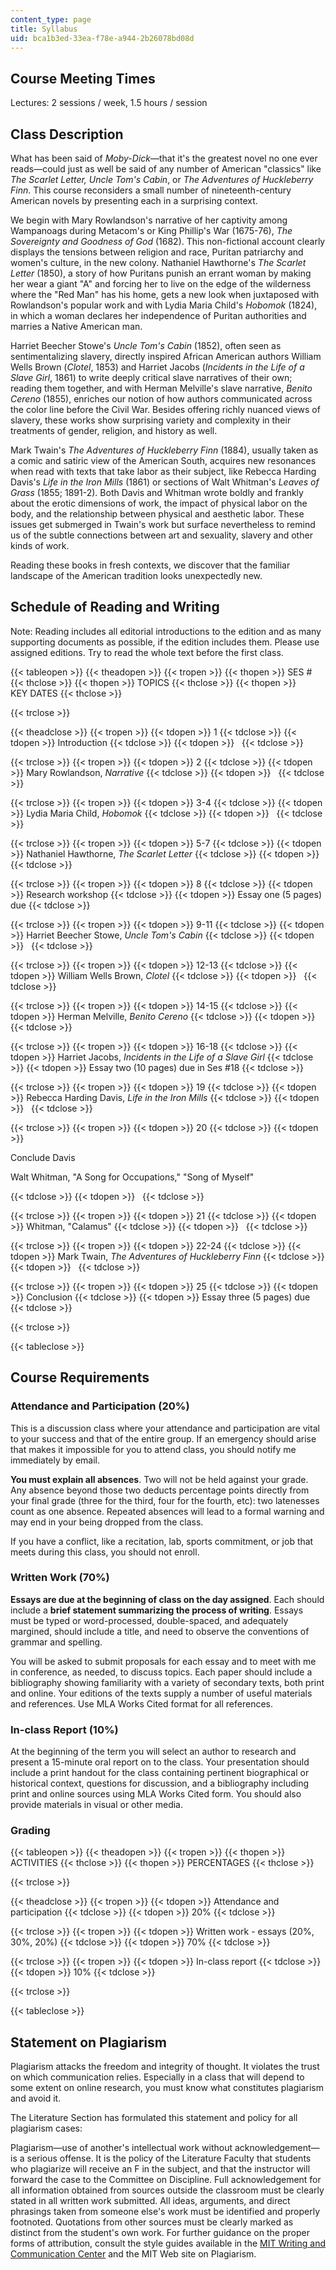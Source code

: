 ```yaml
---
content_type: page
title: Syllabus
uid: bca1b3ed-33ea-f78e-a944-2b26078bd08d
---
```


Course Meeting Times
--------------------

Lectures: 2 sessions / week, 1.5 hours / session

Class Description
-----------------

What has been said of _Moby-Dick_—that it's the greatest novel no one ever reads—could just as well be said of any number of American "classics" like _The Scarlet Letter, Uncle Tom's Cabin_, or _The Adventures of Huckleberry Finn_. This course reconsiders a small number of nineteenth-century American novels by presenting each in a surprising context.

We begin with Mary Rowlandson's narrative of her captivity among Wampanoags during Metacom's or King Phillip's War (1675-76), _The Sovereignty and Goodness of God_ (1682). This non-fictional account clearly displays the tensions between religion and race, Puritan patriarchy and women's culture, in the new colony. Nathaniel Hawthorne's _The Scarlet Letter_ (1850), a story of how Puritans punish an errant woman by making her wear a giant "A" and forcing her to live on the edge of the wilderness where the "Red Man" has his home, gets a new look when juxtaposed with Rowlandson's popular work and with Lydia Maria Child's _Hobomok_ (1824), in which a woman declares her independence of Puritan authorities and marries a Native American man.

Harriet Beecher Stowe's _Uncle Tom's Cabin_ (1852), often seen as sentimentalizing slavery, directly inspired African American authors William Wells Brown (_Clotel_, 1853) and Harriet Jacobs (_Incidents in the Life of a Slave Girl_, 1861) to write deeply critical slave narratives of their own; reading them together, and with Herman Melville's slave narrative, _Benito Cereno_ (1855), enriches our notion of how authors communicated across the color line before the Civil War. Besides offering richly nuanced views of slavery, these works show surprising variety and complexity in their treatments of gender, religion, and history as well.

Mark Twain's _The Adventures of Huckleberry Finn_ (1884), usually taken as a comic and satiric view of the American South, acquires new resonances when read with texts that take labor as their subject, like Rebecca Harding Davis's _Life in the Iron Mills_ (1861) or sections of Walt Whitman's _Leaves of Grass_ (1855; 1891-2). Both Davis and Whitman wrote boldly and frankly about the erotic dimensions of work, the impact of physical labor on the body, and the relationship between physical and aesthetic labor. These issues get submerged in Twain's work but surface nevertheless to remind us of the subtle connections between art and sexuality, slavery and other kinds of work.

Reading these books in fresh contexts, we discover that the familiar landscape of the American tradition looks unexpectedly new.

Schedule of Reading and Writing
-------------------------------

Note: Reading includes all editorial introductions to the edition and as many supporting documents as possible, if the edition includes them. Please use assigned editions. Try to read the whole text before the first class.

{{< tableopen >}}
{{< theadopen >}}
{{< tropen >}}
{{< thopen >}}
SES #
{{< thclose >}}
{{< thopen >}}
TOPICS
{{< thclose >}}
{{< thopen >}}
KEY DATES
{{< thclose >}}

{{< trclose >}}

{{< theadclose >}}
{{< tropen >}}
{{< tdopen >}}
1
{{< tdclose >}}
{{< tdopen >}}
Introduction
{{< tdclose >}}
{{< tdopen >}}
 
{{< tdclose >}}

{{< trclose >}}
{{< tropen >}}
{{< tdopen >}}
2
{{< tdclose >}}
{{< tdopen >}}
Mary Rowlandson, _Narrative_
{{< tdclose >}}
{{< tdopen >}}
 
{{< tdclose >}}

{{< trclose >}}
{{< tropen >}}
{{< tdopen >}}
3-4
{{< tdclose >}}
{{< tdopen >}}
Lydia Maria Child, _Hobomok_
{{< tdclose >}}
{{< tdopen >}}
 
{{< tdclose >}}

{{< trclose >}}
{{< tropen >}}
{{< tdopen >}}
5-7
{{< tdclose >}}
{{< tdopen >}}
Nathaniel Hawthorne, _The Scarlet Letter_
{{< tdclose >}}
{{< tdopen >}}
 
{{< tdclose >}}

{{< trclose >}}
{{< tropen >}}
{{< tdopen >}}
8
{{< tdclose >}}
{{< tdopen >}}
Research workshop
{{< tdclose >}}
{{< tdopen >}}
Essay one (5 pages) due
{{< tdclose >}}

{{< trclose >}}
{{< tropen >}}
{{< tdopen >}}
9-11
{{< tdclose >}}
{{< tdopen >}}
Harriet Beecher Stowe, _Uncle Tom's Cabin_
{{< tdclose >}}
{{< tdopen >}}
 
{{< tdclose >}}

{{< trclose >}}
{{< tropen >}}
{{< tdopen >}}
12-13
{{< tdclose >}}
{{< tdopen >}}
William Wells Brown, _Clotel_
{{< tdclose >}}
{{< tdopen >}}
 
{{< tdclose >}}

{{< trclose >}}
{{< tropen >}}
{{< tdopen >}}
14-15
{{< tdclose >}}
{{< tdopen >}}
Herman Melville, _Benito Cereno_
{{< tdclose >}}
{{< tdopen >}}
 
{{< tdclose >}}

{{< trclose >}}
{{< tropen >}}
{{< tdopen >}}
16-18
{{< tdclose >}}
{{< tdopen >}}
Harriet Jacobs, _Incidents in the Life of a Slave Girl_
{{< tdclose >}}
{{< tdopen >}}
Essay two (10 pages) due in Ses #18
{{< tdclose >}}

{{< trclose >}}
{{< tropen >}}
{{< tdopen >}}
19
{{< tdclose >}}
{{< tdopen >}}
Rebecca Harding Davis, _Life in the Iron Mills_
{{< tdclose >}}
{{< tdopen >}}
 
{{< tdclose >}}

{{< trclose >}}
{{< tropen >}}
{{< tdopen >}}
20
{{< tdclose >}}
{{< tdopen >}}


Conclude Davis

Walt Whitman, "A Song for Occupations," "Song of Myself"


{{< tdclose >}}
{{< tdopen >}}
 
{{< tdclose >}}

{{< trclose >}}
{{< tropen >}}
{{< tdopen >}}
21
{{< tdclose >}}
{{< tdopen >}}
Whitman, "Calamus"
{{< tdclose >}}
{{< tdopen >}}
 
{{< tdclose >}}

{{< trclose >}}
{{< tropen >}}
{{< tdopen >}}
22-24
{{< tdclose >}}
{{< tdopen >}}
Mark Twain, _The Adventures of Huckleberry Finn_
{{< tdclose >}}
{{< tdopen >}}
 
{{< tdclose >}}

{{< trclose >}}
{{< tropen >}}
{{< tdopen >}}
25
{{< tdclose >}}
{{< tdopen >}}
Conclusion
{{< tdclose >}}
{{< tdopen >}}
Essay three (5 pages) due
{{< tdclose >}}

{{< trclose >}}

{{< tableclose >}}

Course Requirements
-------------------

### Attendance and Participation (20%)

This is a discussion class where your attendance and participation are vital to your success and that of the entire group. If an emergency should arise that makes it impossible for you to attend class, you should notify me immediately by email.

**You must explain all absences**. Two will not be held against your grade. Any absence beyond those two deducts percentage points directly from your final grade (three for the third, four for the fourth, etc): two latenesses count as one absence. Repeated absences will lead to a formal warning and may end in your being dropped from the class.

If you have a conflict, like a recitation, lab, sports commitment, or job that meets during this class, you should not enroll.

### Written Work (70%)

**Essays are due at the beginning of class on the day assigned**. Each should include a **brief statement summarizing the process of writing**. Essays must be typed or word-processed, double-spaced, and adequately margined, should include a title, and need to observe the conventions of grammar and spelling.

You will be asked to submit proposals for each essay and to meet with me in conference, as needed, to discuss topics. Each paper should include a bibliography showing familiarity with a variety of secondary texts, both print and online. Your editions of the texts supply a number of useful materials and references. Use MLA Works Cited format for all references.

### In-class Report (10%)

At the beginning of the term you will select an author to research and present a 15-minute oral report on to the class. Your presentation should include a print handout for the class containing pertinent biographical or historical context, questions for discussion, and a bibliography including print and online sources using MLA Works Cited form. You should also provide materials in visual or other media.

### Grading

{{< tableopen >}}
{{< theadopen >}}
{{< tropen >}}
{{< thopen >}}
ACTIVITIES
{{< thclose >}}
{{< thopen >}}
PERCENTAGES
{{< thclose >}}

{{< trclose >}}

{{< theadclose >}}
{{< tropen >}}
{{< tdopen >}}
Attendance and participation
{{< tdclose >}}
{{< tdopen >}}
20%
{{< tdclose >}}

{{< trclose >}}
{{< tropen >}}
{{< tdopen >}}
Written work - essays (20%, 30%, 20%)
{{< tdclose >}}
{{< tdopen >}}
70%
{{< tdclose >}}

{{< trclose >}}
{{< tropen >}}
{{< tdopen >}}
In-class report
{{< tdclose >}}
{{< tdopen >}}
10%
{{< tdclose >}}

{{< trclose >}}

{{< tableclose >}}

Statement on Plagiarism
-----------------------

Plagiarism attacks the freedom and integrity of thought. It violates the trust on which communication relies. Especially in a class that will depend to some extent on online research, you must know what constitutes plagiarism and avoid it.

The Literature Section has formulated this statement and policy for all plagiarism cases:

Plagiarism—use of another's intellectual work without acknowledgement—is a serious offense. It is the policy of the Literature Faculty that students who plagiarize will receive an F in the subject, and that the instructor will forward the case to the Committee on Discipline. Full acknowledgement for all information obtained from sources outside the classroom must be clearly stated in all written work submitted. All ideas, arguments, and direct phrasings taken from someone else's work must be identified and properly footnoted. Quotations from other sources must be clearly marked as distinct from the student's own work. For further guidance on the proper forms of attribution, consult the style guides available in the [MIT Writing and Communication Center](http://web.mit.edu/writing/index.html) and the MIT Web site on Plagiarism.